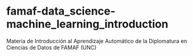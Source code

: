 # famaf-data_science-machine_learning_introduction
Materia de Introducción al Aprendizaje Automático de la Diplomatura en Ciencias de Datos de FAMAF (UNC)
